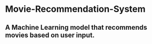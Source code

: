 # Movie-Recommendation-System
## A Machine Learning model that recommends movies based on user input.
